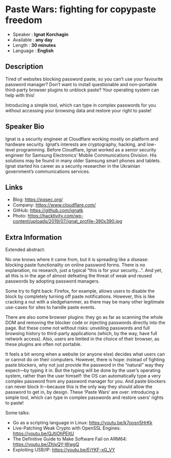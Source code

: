 Paste Wars: fighting for copypaste freedom
=================================================

* Speaker   : **Ignat Korchagin**
* Available : **any day**
* Length    : **30 minutes**
* Language  : **English**

Description
-----------

Tired of websites blocking password paste, so you can’t use your favourite password manager? Don’t want to install questionable and non-portable third-party browser plugins to unblock paste? Your operating system can help with this!

Introducing a simple tool, which can type in complex passwords for you without accessing your browsing data and restore your right to paste!

Speaker Bio
-----------

Ignat is a security engineer at Cloudflare working mostly on platform and hardware security. Ignat’s interests are cryptography, hacking, and low-level programming. Before Cloudflare, Ignat worked as a senior security engineer for Samsung Electronics’ Mobile Communications Division. His solutions may be found in many older Samsung smart phones and tablets. Ignat started his career as a security researcher in the Ukrainian government’s communications services.

Links
-----

* Blog: https://pqsec.org/
* Company: https://www.cloudflare.com/
* GitHub: https://github.com/ignatk
* Photo: https://hacktivity.com/wp-content/uploads/2019/07/ignat_profile-390x390.jpg

Extra Information
-----------------

Extended abstract:

No one knows where it came from, but it is spreading like a disease: blocking paste functionality on online password forms. There is no explanation, no research, just a typical “this is for your security…”. And yet, all this is in the age of almost defeating the threat of weak and reused passwords by adopting password managers.

Some try to fight back: Firefox, for example, allows users to disable the block by completely turning off paste notifications. However, this is like cracking a nut with a sledgehammer, as there may be many other legitimate use-cases for sites to handle paste events.

There are also some browser plugins: they go as far as scanning the whole DOM and removing the blocker code or injecting passwords directly into the page. But these come not without risks: unveiling passwords and full browsing history to third-party applications (which, by the way, have full network access). Also, users are limited in the choice of their browser, as these plugins are often not portable.

It feels a bit wrong when a website (or anyone else) decides what users can or cannot do on their computers. However, there is hope: instead of fighting paste blockers, why not just provide the password in the “natural” way they expect—by typing it in. But the typing will be done by the user’s operating system, rather than the user himself: the OS can automatically type a very complex password from any password manager for you. And paste blockers can never block it—because this is the only way they should allow the password to get in, by design. These ‘Paste Wars’ are over: introducing a simple tool, which can type in complex passwords and restore users’ rights to paste!

Some talks:

* Go as a scripting language in Linux: https://youtu.be/k7oosn5HrKk
* Live-Patching Weak Crypto with OpenSSL Engines: https://youtu.be/QJtiOhPEjtU
* The Definitive Guide to Make Software Fail on ARM64: https://youtu.be/ZhIxQY-WwgQ
* Exploiting USB/IP: https://youtu.be/EjYKF-xG_VY
